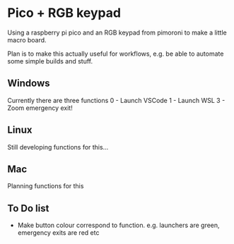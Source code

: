 # Pico + RGB keypad

Using a raspberry pi pico and an RGB keypad from pimoroni to make a little macro board.

Plan is to make this actually useful for workflows, e.g. be able to automate some simple builds and stuff. 

## Windows
Currently there are three functions
0 - Launch VSCode 
1 - Launch WSL
3 - Zoom emergency exit!

## Linux
Still developing functions for this...

## Mac
Planning functions for this

## To Do list
- Make button colour correspond to function. e.g. launchers are green, emergency exits are red etc
